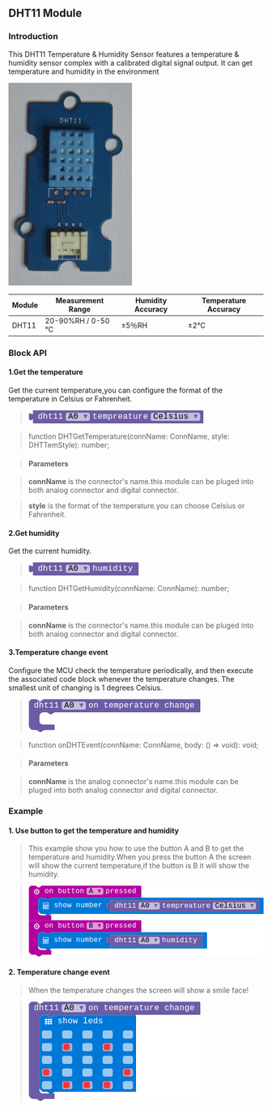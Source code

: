 ## DHT11 Module

### Introduction

This DHT11 Temperature & Humidity Sensor features a temperature & humidity sensor complex with a calibrated digital signal output. It can get temperature and humidity in the environment

![module_pic](./image/modules/DHT11.png)

| Module  | Measurement Range |Humidity Accuracy | Temperature Accuracy | 
|------------|----------------------------|--------------------------|-------------------------------|
| DHT11   | 20-90%RH / 0-50 ℃  |  ±5％RH                 |    ±2℃                          |

### Block API

#### 1.Get the temperature

Get the current temperature,you can configure the format of the temperature in Celsius or Fahrenheit.

> ![pic1](./image/DHT11/get-temperature.png)

> function DHTGetTemperature(connName: ConnName, style: DHTTemStyle): number;

> #### Parameters

> **connName** is the connector's name.this module can be pluged into both analog connector and digital connector.

> **style** is the format of the temperature.you can choose Celsius or Fahrenheit.

#### 2.Get humidity

Get the current humidity.

> ![pic2](./image/DHT11/get-humidity.png)

> function DHTGetHumidity(connName: ConnName): number;

> #### Parameters

> **connName** is the connector's name.this module can be pluged into both analog connector and digital connector.

#### 3.Temperature change event

Configure the MCU check the temperature periodically, and then execute the associated code block whenever the temperature changes.
The smallest unit of changing is 1 degrees Celsius.

> ![pic2](./image/DHT11/dht-event.png)

> function onDHTEvent(connName: ConnName, body: () => void): void;

> #### Parameters

> **connName** is the analog connector's name.this module can be pluged into both analog connector and digital connector.

### Example

#### 1. Use button to get the temperature and humidity

> This example show you how to use the button A and B to get the temperature and humidity.When you press the button A the screen will show the current temperature,if the button is B it will show the humidity.

> ![pic1](./image/DHT11/button-tem-hum.png)

#### 2. Temperature change event

> When the temperature changes the screen will show a smile face!

> ![pic1](./image/DHT11/dht-event-show.png)
